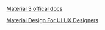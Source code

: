 [Material 3 offical docs](https://m3.material.io/)

[Material Design For UI UX Designers](https://www.youtube.com/watch?v=Abj65tkSblQ)
